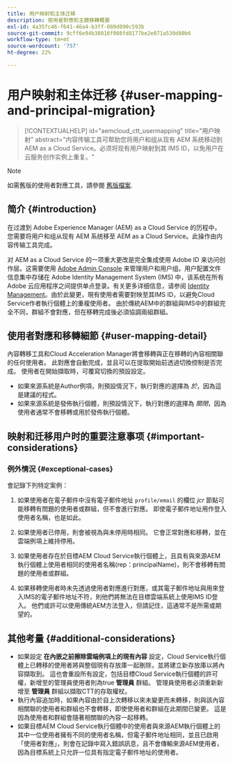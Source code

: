 ```yaml
---
title: 用户映射和主体迁移
description: 使用者對應和主體移轉概要
exl-id: 4a35fc46-f641-46a4-b3ff-080d090c593b
source-git-commit: 9cff6e94b38016f008fd8177be2e071a530d80b6
workflow-type: tm+mt
source-wordcount: '757'
ht-degree: 22%

---
```


# 用户映射和主体迁移 {#user-mapping-and-principal-migration}

>[!CONTEXTUALHELP]
>id="aemcloud_ctt_usermapping"
>title="用户映射"
>abstract="内容传输工具可帮助您将用户和组从现有 AEM 系统移动到 AEM as a Cloud Service。必须将现有用户映射到其 IMS ID，以免用户在云服务创作实例上重复。"

>[!NOTE]
>如需舊版的使用者對應工具，請參閱 [舊版檔案](/help/journey-migration/content-transfer-tool/user-mapping-tool-legacy/considerations-user-mapping-tool-legacy.md).

## 简介 {#introduction}

在过渡到 Adobe Experience Manager (AEM) as a Cloud Service 的历程中，您需要将用户和组从现有 AEM 系统移至 AEM as a Cloud Service。此操作由内容传输工具完成。

对 AEM as a Cloud Service 的一项重大更改是完全集成使用 Adobe ID 来访问创作层。这需要使用 [Adobe Admin Console](https://helpx.adobe.com/cn/enterprise/using/admin-console.html) 来管理用户和用户组。用户配置文件信息集中存储在 Adobe Identity Management System (IMS) 中，该系统在所有 Adobe 云应用程序之间提供单点登录。有关更多详细信息，请参阅 [Identity Management](https://experienceleague.adobe.com/docs/experience-manager-cloud-service/overview/what-is-new-and-different.html#identity-management)。由於此變更，現有使用者需要對映至其IMS ID，以避免Cloud Service作者執行個體上的重複使用者。 由於傳統AEM中的群組與IMS中的群組完全不同，群組不會對應，但在移轉完成後必須協調兩組群組。

## 使用者對應和移轉細節 {#user-mapping-detail}

內容轉移工具和Cloud Acceleration Manager將會移轉與正在移轉的內容相關聯的任何使用者。 此對應會自動完成，並且可以在提取開始前透過切換控制是否完成。 使用者在開始擷取時，可覆寫切換的預設設定。

* 如果來源系統是Author例項，則預設情況下，執行對應的選擇為 _於_，因為這是建議的程式。
* 如果來源系統是發佈執行個體，則預設情況下，執行對應的選擇為 _關閉_，因為使用者通常不會移轉或用於發佈執行個體。

## 映射和迁移用户时的重要注意事项 {#important-considerations}


### 例外情況 {#exceptional-cases}

會記錄下列特定案例：

1. 如果使用者在電子郵件中沒有電子郵件地址 `profile/email` 的欄位 *jcr* 節點可能移轉有問題的使用者或群組，但不會進行對應。 即使電子郵件地址用作登入使用者名稱，也是如此。

1. 如果使用者已停用，則會被視為與未停用時相同。 它會正常對應和移轉，並在雲端例項上維持停用。

1. 如果使用者存在於目標AEM Cloud Service執行個體上，且具有與來源AEM執行個體上使用者相同的使用者名稱(rep：principalName)，則不會移轉有問題的使用者或群組。

1. 如果移轉使用者時未先透過使用者對應進行對應，或其電子郵件地址與用來登入IMS的電子郵件地址不符，則他們將無法在目標雲端系統上使用IMS ID登入。 他們或許可以使用傳統AEM方法登入，但請記住，這通常不是所需或期望的。


## 其他考量 {#additional-considerations}

* 如果設定 **在內嵌之前擦除雲端例項上的現有內容** 設定，Cloud Service執行個體上已轉移的使用者將與整個現有存放庫一起刪除，並將建立新存放庫以將內容擷取到。 這也會重設所有設定，包括目標Cloud Service執行個體的許可權，新增至的管理員使用者則為true **管理員** 群組。 管理員使用者必須重新新增至 **管理員** 群組以擷取CTT的存取權杖。
* 執行內容追加時，如果內容由於自上次轉移以來未變更而未轉移，則與該內容相關聯的使用者和群組也不會轉移，即使使用者和群組在此期間已變更。 這是因為使用者和群組會隨著相關聯的內容一起移轉。
* 如果目標AEM Cloud Service執行個體中的使用者與來源AEM執行個體上的其中一位使用者擁有不同的使用者名稱，但電子郵件地址相同，並且已啟用「使用者對應」，則會在記錄中寫入錯誤訊息，且不會傳輸來源AEM使用者，因為目標系統上只允許一位具有指定電子郵件地址的使用者。
